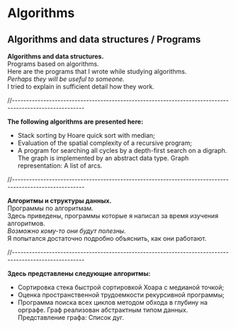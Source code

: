 # Algorithms
## Algorithms and data structures / Programs

**Algorithms and data structures.**<br>
Programs based on algorithms.<br>
Here are the programs that I wrote while studying algorithms.<br>
_Perhaps they will be useful to someone._<br>
I tried to explain in sufficient detail how they work.<br>

//-------------------------------------------------------------------------------------------------------

**The following algorithms are presented here:**
- Stack sorting by Hoare quick sort with median;
- Evaluation of the spatial complexity of a recursive program;
- A program for searching all cycles by a depth-first search on a digraph. The graph is implemented by an abstract data type. Graph representation: A list of arcs.

//-------------------------------------------------------------------------------------------------------

**Алгоритмы и структуры данных.**<br>
Программы по алгоритмам.<br>
Здесь приведены, программы которые я написал за время изучения алгоритмов.<br>
_Возможно кому-то они будут полезны._<br>
Я попытался достаточно подробно объяснить, как они работают.<br>

//-------------------------------------------------------------------------------------------------------

**Здесь представлены следующие алгоритмы:**
- Сортировка стека быстрой сортировкой Хоара с медианой точкой;
- Оценка пространственной трудоемкости рекурсивной программы;
-  Программа поиска всех циклов методом обхода в глубину на орграфе. Граф реализован абстрактным типом данных. Представление графа: Список дуг.
